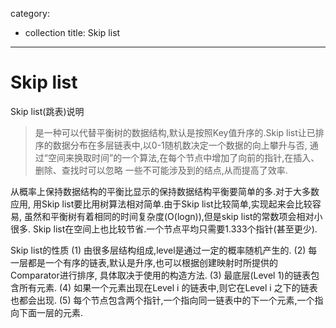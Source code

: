 category: 
- collection
title: Skip list
---
# Skip list

Skip list(跳表)说明

> 是一种可以代替平衡树的数据结构,默认是按照Key值升序的.Skip list让已排序的数据分布在多层链表中,以0-1随机数决定一个数据的向上攀升与否,
通过“空间来换取时间”的一个算法,在每个节点中增加了向前的指针,在插入、删除、查找时可以忽略
一些不可能涉及到的结点,从而提高了效率.

从概率上保持数据结构的平衡比显示的保持数据结构平衡要简单的多.对于大多数应用,
用Skip list要比用树算法相对简单.由于Skip list比较简单,实现起来会比较容易,
虽然和平衡树有着相同的时间复杂度(O(logn)),但是skip list的常数项会相对小很多.
Skip list在空间上也比较节省.一个节点平均只需要1.333个指针(甚至更少).

Skip list的性质
(1) 由很多层结构组成,level是通过一定的概率随机产生的.
(2) 每一层都是一个有序的链表,默认是升序,也可以根据创建映射时所提供的Comparator进行排序,
    具体取决于使用的构造方法.
(3) 最底层(Level 1)的链表包含所有元素.
(4) 如果一个元素出现在Level i 的链表中,则它在Level i 之下的链表也都会出现.
(5) 每个节点包含两个指针,一个指向同一链表中的下一个元素,一个指向下面一层的元素.